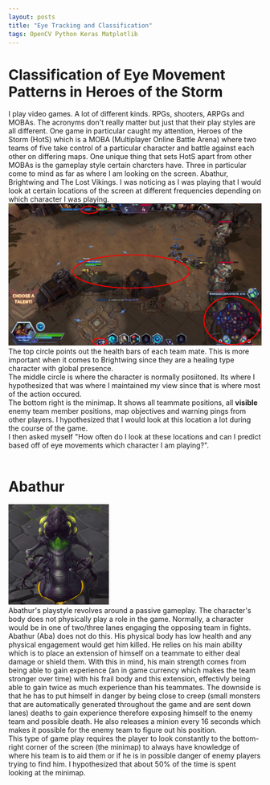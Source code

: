 ```yaml
---
layout: posts
title: "Eye Tracking and Classification"
tags: OpenCV Python Keras Matplotlib
---
```


# Classification of Eye Movement Patterns in Heroes of the Storm

I play video games. A lot of different kinds. RPGs, shooters, ARPGs and MOBAs. The acronyms don't really matter but just that
their play styles are all different. One game in particular caught my attention, Heroes of the Storm (HotS) which is a MOBA 
(Multiplayer Online Battle Arena) where two teams of five take control of a particular character and battle against each other 
on differing maps. One unique thing that sets HotS apart from other MOBAs is the gameplay style certain charcters have. Three 
in particular come to mind as far as where I am looking on the screen. Abathur, Brightwing and The Lost Vikings. I was noticing 
as I was playing that I would look at certain locations of the screen at different frequencies depending on which character I was playing. 
<br>
<img src="/assets/images/locations.png" alt="Locations">
The top circle points out the health bars of each team mate. This is more important when it comes to Brightwing since they are 
a healing type character with global presence. 
<br>
The middle circle is where the character is normally posiitoned. Its where I hypothesized that was where I maintained my view since that is where most of the action occured.
<br>
The bottom right is the minimap. It shows all teammate positions, all <b>visible</b> enemy team member positions, map objectives and warning pings from other players. I hypothesized that I would look at this location a lot during the course of the game.
<br>
I then asked myself "How often do I look at these locations and can I predict based off of eye movements which character I am 
playing?". 
<br>
<br>
<h1>Abathur</h1>
<img src="/assets/images/aba.jpg" alt="Abathur">
<br>
Abathur's playstyle revolves around a passive gameplay. The character's body does not physically play a role in the game. 
Normally, a character would be in one of two/three lanes engaging the opposing team in fights. Abathur (Aba) does not do this. 
His physical body has low health and any physical engagement would get him killed. He relies on his main ability which is to place an extension of himself on a teammate to either deal damage or shield them. With this in mind, his main strength comes from being able to gain experience (an in game currency which makes the team stronger over time) with his frail body and this extension, effectivly being able to gain twice as much experience than his teammates. The downside is that he has to put himself in danger by being close to creep (small monsters that are automatically generated throughout the game and are sent down lanes) deaths to gain experience therefore exposing himself to the enemy team and possible death. He also releases a minion every 16 seconds which makes it possible for the enemy team to figure out his position.
<br>
This type of game play requires the player to look constantly to the bottom-right corner of the screen (the minimap) to always have knowledge of where his team is to aid them or if he is in possible danger of enemy players trying to find him. I hypothesized that about 50% of the time is spent looking at the minimap.

